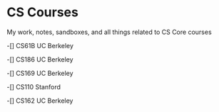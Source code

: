 # CS Courses
 My work, notes, sandboxes, and all things related to CS Core courses 

-[] CS61B UC Berkeley  

-[] CS186 UC Berkeley 

-[] CS169 UC Berkeley 

-[] CS110 Stanford 

-[] CS162 UC Berkeley 
 
